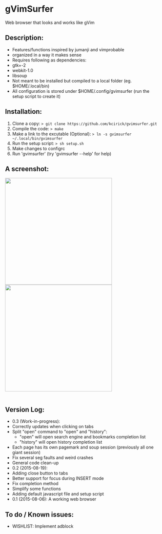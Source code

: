 # gVimSurfer

Web browser that looks and works like gVim


## Description:

  - Features/functions inspired by jumanji and vimprobable
  - organized in a way it makes sense
  - Requires following as dependencies:
   - gtk+-2
   - webkit-1.0
   - libsoup 
  - Not meant to be installed but compiled to a local folder (eg. $HOME/.local/bin)
   - All configuration is stored under $HOME/.config/gvimsurfer (run the setup script to create it)


## Installation:

  1. Clone a copy: `> git clone https://github.com/kcirick/gvimsurfer.git`
  2. Compile the code: `> make`
  3. Make a link to the excutable (Optional): `> ln -s gvimsurfer ~/.local/bin/gvimsurfer`
  4. Run the setup script: `> sh setup.sh`
  5. Make changes to configrc
  6. Run 'gvimsurfer' (try 'gvimsurfer --help' for help)


## A screenshot:

<a href='http://s6.postimg.org/yrjhkoqn5/Screenshot_190815_02_21_42_AM.png' target='_blank'><img src='http://s6.postimg.org/yrjhkoqn5/Screenshot_190815_02_21_42_AM.png' width="350" /></a>
<a href='http://s6.postimg.org/iukpnyy8x/Screenshot_190815_02_22_09_AM.png' target='_blank'><img src='http://s6.postimg.org/iukpnyy8x/Screenshot_190815_02_22_09_AM.png' width="350" /></a><br /><br />


## Version Log:

  - 0.3 (Work-in-progress):
   - Correctly updates when clicking on tabs
   - Split "open" command to "open" and "history":
     - "open" will open search engine and bookmarks completion list
     - "history" will open history completion list
   - Each page has its own pagemark and soup session (previously all one giant session)
   - Fix several seg faults and weird crashes
   - General code clean-up
  - 0.2 (2015-08-19):
   - Adding close button to tabs
   - Better support for focus during INSERT mode
   - Fix completion method
   - Simplify some functions
   - Adding default javascript file and setup script
  - 0.1 (2015-08-06): A working web browser

## To do / Known issues:

  - WISHLIST: Implement adblock


